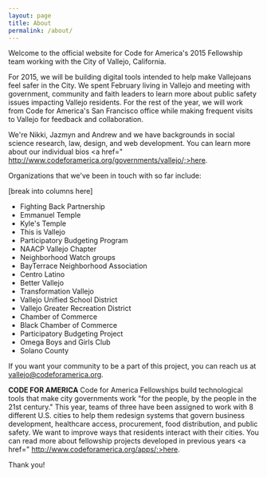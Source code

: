 ```yaml
---
layout: page
title: About
permalink: /about/
---
```


Welcome to the official website for Code for America's 2015 Fellowship team working with the City of Vallejo, California.


For 2015, we will be building digital tools intended to help make Vallejoans feel safer in the City. We spent February living in Vallejo and meeting with government, community and faith leaders to learn more about public safety issues impacting Vallejo residents. For the rest of the year, we will work from Code for America's San Francisco office while making frequent visits to Vallejo for feedback and collaboration.

We're Nikki, Jazmyn and Andrew and we have backgrounds in social science research, law, design, and web development. You can learn more about our individual bios <a href=" http://www.codeforamerica.org/governments/vallejo/;>here</a>.

Organizations that we've been in touch with so far include:

[break into columns here]
* Fighting Back Partnership
* Emmanuel Temple
* Kyle's Temple
* This is Vallejo
* Participatory Budgeting Program
* NAACP Vallejo Chapter
* Neighborhood Watch groups
* BayTerrace Neighborhood
 Association
* Centro Latino
* Better Vallejo
* Transformation Vallejo
* Vallejo Unified School District
* Vallejo Greater Recreation District
* Chamber of Commerce
* Black Chamber of Commerce
* Participatory Budgeting Project
* Omega Boys and Girls Club
* Solano County

If you want your community to be a part of this project, you can reach us at vallejo@codeforamerica.org.

<b>CODE FOR AMERICA</b>
Code for America Fellowships build technological tools that make city governments work "for the people, by the people in the 21st century." This year, teams of three have been assigned to work with 8 different U.S. cities to help them redesign systems that govern business development, healthcare access, procurement, food distribution, and public safety. We want to improve ways that residents interact with their cities. You can read more about fellowship projects developed in previous years <a href=" http://www.codeforamerica.org/apps/;>here</a>.


Thank you!
